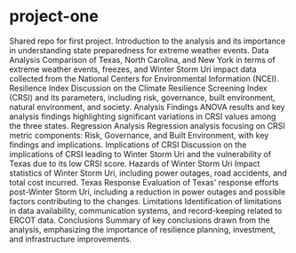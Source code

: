 # project-one
Shared repo for first project.
Introduction to the analysis and its importance in understanding state preparedness for extreme weather events.
Data Analysis
Comparison of Texas, North Carolina, and New York in terms of extreme weather events, freezes, and Winter Storm Uri impact data collected from the National Centers for Environmental Information (NCEI).
Resilience Index
Discussion on the Climate Resilience Screening Index (CRSI) and its parameters, including risk, governance, built environment, natural environment, and society.
Analysis Findings
ANOVA results and key analysis findings highlighting significant variations in CRSI values among the three states.
Regression Analysis
Regression analysis focusing on CRSI metric components: Risk, Governance, and Built Environment, with key findings and implications.
Implications of CRSI
Discussion on the implications of CRSI leading to Winter Storm Uri and the vulnerability of Texas due to its low CRSI score.
Hazards of Winter Storm Uri
Impact statistics of Winter Storm Uri, including power outages, road accidents, and total cost incurred.
Texas Response
Evaluation of Texas' response efforts post-Winter Storm Uri, including a reduction in power outages and possible factors contributing to the changes.
Limitations
Identification of limitations in data availability, communication systems, and record-keeping related to ERCOT data.
Conclusions
Summary of key conclusions drawn from the analysis, emphasizing the importance of resilience planning, investment, and infrastructure improvements.
